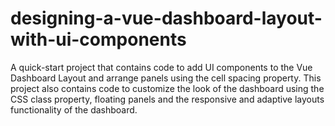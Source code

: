 # designing-a-vue-dashboard-layout-with-ui-components
A quick-start project that contains code to add UI components to the Vue Dashboard Layout and arrange panels using the cell spacing property. This project also contains code to customize the look of the dashboard using the CSS class property, floating panels and the responsive and adaptive layouts functionality of the dashboard.
